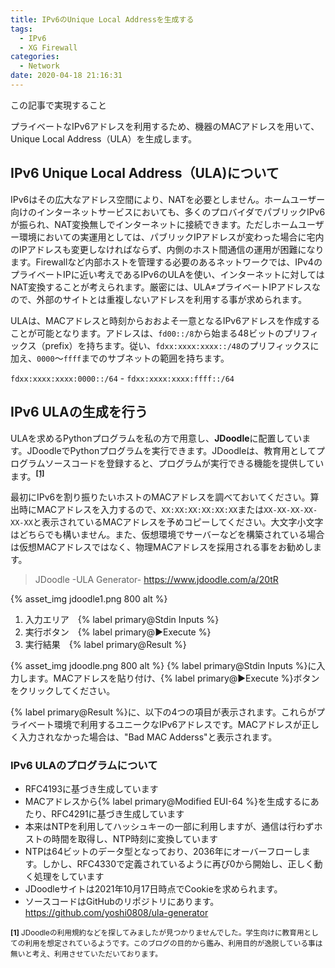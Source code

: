 ```yaml
---
title: IPv6のUnique Local Addressを生成する
tags:
  - IPv6
  - XG Firewall
categories:
  - Network
date: 2020-04-18 21:16:31
---
```

<p class="onepoint">この記事で実現すること</p>
プライベートなIPv6アドレスを利用するため、機器のMACアドレスを用いて、Unique Local Address（ULA）を生成します。

<!-- more -->

## IPv6 Unique Local Address（ULA)について

IPv6はその広大なアドレス空間により、NATを必要としません。ホームユーザー向けのインターネットサービスにおいても、多くのプロバイダでパブリックIPv6が振られ、NAT変換無しでインターネットに接続できます。ただしホームユーザー環境においての実運用としては、パブリックIPアドレスが変わった場合に宅内のIPアドレスも変更しなければならず、内側のホスト間通信の運用が困難になります。Firewallなど内部ホストを管理する必要のあるネットワークでは、IPv4のプライベートIPに近い考えであるIPv6のULAを使い、インターネットに対してはNAT変換することが考えられます。厳密には、ULA≠プライベートIPアドレスなので、外部のサイトとは重複しないアドレスを利用する事が求められます。

ULAは、MACアドレスと時刻からおおよそ一意となるIPv6アドレスを作成することが可能となります。アドレスは、`fd00::/8`から始まる48ビットのプリフィックス（prefix）を持ちます。従い、`fdxx:xxxx:xxxx::/48`のプリフィックスに加え、`0000`〜`ffff`までのサブネットの範囲を持ちます。

`fdxx:xxxx:xxxx:0000::/64` - `fdxx:xxxx:xxxx:ffff::/64`

## IPv6 ULAの生成を行う

ULAを求めるPythonプログラムを私の方で用意し、**JDoodle**に配置しています。JDoodleでPythonプログラムを実行できます。JDoodleは、教育用としてプログラムソースコードを登録すると、プログラムが実行できる機能を提供しています。<sup><b>[[1]](#note1)</b></sup>

最初にIPv6を割り振りたいホストのMACアドレスを調べておいてください。算出時にMACアドレスを入力するので、`XX:XX:XX:XX:XX:XX`または`XX-XX-XX-XX-XX-XX`と表示されているMACアドレスを予めコピーしてください。大文字小文字はどちらでも構いません。また、仮想環境でサーバーなどを構築されている場合は仮想MACアドレスではなく、物理MACアドレスを採用される事をお勧めします。

> JDoodle -ULA Generator-
 <https://www.jdoodle.com/a/20tR>

{% asset_img jdoodle1.png 800 alt %}

1. 入力エリア　{% label primary@Stdin Inputs %}
2. 実行ボタン　{% label primary@▶︎Execute %}
3. 実行結果　{% label primary@Result %}

{% asset_img jdoodle.png 800 alt %}
{% label primary@Stdin Inputs %}に入力します。MACアドレスを貼り付け、{% label primary@▶︎Execute %}ボタンをクリックしてください。

{% label primary@Result %}に、以下の4つの項目が表示されます。これらがプライベート環境で利用するユニークなIPv6アドレスです。MACアドレスが正しく入力されなかった場合は、"Bad MAC Adderss"と表示されます。

### IPv6 ULAのプログラムについて

- RFC4193に基づき生成しています
- MACアドレスから{% label primary@Modified EUI-64 %}を生成するにあたり、RFC4291に基づき生成しています
- 本来はNTPを利用してハッシュキーの一部に利用しますが、通信は行わずホストの時間を取得し、NTP時刻に変換しています
- NTPは64ビットのデータ型となっており、2036年にオーバーフローします。しかし、RFC4330で定義されているように再び0から開始し、正しく動く処理をしています
- JDoodleサイトは2021年10月17日時点でCookieを求められます。
- ソースコードはGitHubのリポジトリにあります。
 <https://github.com/yoshi0808/ula-generator>

<small id="note1">**[1]**
JDoodleの利用規約などを探してみましたが見つかりませんでした。学生向けに教育用としての利用を想定されているようです。このブログの目的から鑑み、利用目的が逸脱している事は無いと考え、利用させていただいております。
</small>
